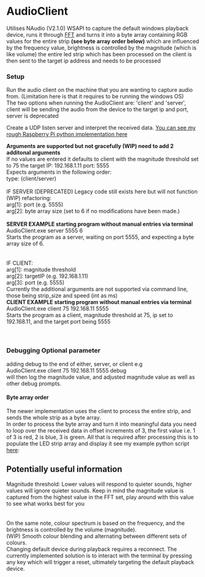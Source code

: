 # AudioClient
Utilises NAudio (V2.1.0) WSAPI to capture the default windows playback device, runs it through [FFT](https://en.wikipedia.org/wiki/Fast_Fourier_transform) 
and turns it into a byte array containing RGB values for the entire strip **(see byte array order below)** which are influenced by the frequency value, brightness is controlled by the magnitude (which is like volume) the entire led strip which has been processed on the client is then sent to the target ip address and needs to be processed  


### Setup


Run the audio client on the machine that you are wanting to capture audio from. (Limitation here is that it requires to be running the windows OS)  
The two options when running the AudioClient are: 'client' and 'server', client will be sending the audio from the device to the target ip and port, server is deprecated

Create a UDP listen server and interpret the received data. [You can see my rough Raspberry Pi python implementation here](https://github.com/CurtisDH/AudioClient/blob/main/run_leds.py)

**Arguments are supported but not gracefully  (WIP) need to add 2 additonal arguments**  
If no values are entered it defaults to client with the magnitude threshold set to 75 the target IP: 192.168.1.11  port: 5555  
Expects arguments in the following order:  
type: (client/server)  
<br />
IF SERVER  (DEPRECATED) Legacy code still exists here but will not function (WIP) refactoring:     
arg[1]: port (e.g. 5555)  
arg[2]: byte array size (set to 6 if no modifications have been made.)  
 <br />
**SERVER EXAMPLE starting program without manual entries via terminal**  
AudioClient.exe server 5555 6  
Starts the program as a server, waiting on port 5555, and expecting a byte array size of 6.  
<br />  
IF CLIENT:  
arg[1]: magnitude threshold  
arg[2]: targetIP (e.g. 192.168.1.11)   
arg[3]: port (e.g. 5555)   
Currently the additional arguments are not supported via command line, those being strip_size and speed (int as ms)
<br />
**CLIENT EXAMPLE starting program without manual entries via terminal**  
AudioClient.exe client 75 192.168.11 5555  
Starts the program as a client, magnitude threshold at 75, ip set to 192.168.11, and the target port being 5555
<br />
<br />
<br />
### Debugging Optional parameter
adding debug to the end of either, server, or client e.g  
AudioClient.exe client 75 192.168.11 5555 debug  
will then log the magnitude value, and adjusted magnitude value as well as other debug prompts.



#### Byte array order  
The newer implementation uses the client to process the entire strip, and sends the whole strip as a byte array.  
In order to process the byte array and turn it into meaningful data you need to loop over the received data in offset increments of 3, the first value i.e. 1 of 3 is red, 2 is blue, 3 is green. All that is required after processing this is to populate the LED strip array and display it see my example python script [here](https://github.com/CurtisDH/AudioClient/blob/main/run_leds.py): 

## Potentially useful information
Magnitude threshold: Lower values will respond to quieter sounds, higher values will ignore quieter sounds. Keep in mind the magnitude value is captured from the highest value in the FFT set, play around with this value to see what works best for you    
<br />    
On the same note, colour spectrum is based on the frequency, and the brightness is controlled by the volume (magnitude).  
(WIP) Smooth colour blending and alternating between different sets of colours.
<br />
Changing default device during playback requires a reconnect. The currently implemented solution is to interact with the terminal by pressing any key which will trigger a reset, ultimately targeting the default playback device.


